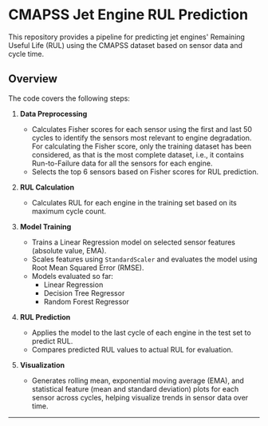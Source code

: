# CMAPSS Jet Engine RUL Prediction

This repository provides a pipeline for predicting jet engines' Remaining Useful Life (RUL) using the CMAPSS dataset based on sensor data and cycle time.

## Overview

The code covers the following steps:

1. **Data Preprocessing**
   - Calculates Fisher scores for each sensor using the first and last 50 cycles to identify the sensors most relevant to engine degradation. For calculating the Fisher score, only the training dataset has been considered, as that is the most complete dataset, i.e., it contains Run-to-Failure data for all the sensors for each engine.
   - Selects the top 6 sensors based on Fisher scores for RUL prediction.

2. **RUL Calculation**
   - Calculates RUL for each engine in the training set based on its maximum cycle count.

3. **Model Training**
   - Trains a Linear Regression model on selected sensor features (absolute value, EMA).
   - Scales features using `StandardScaler` and evaluates the model using Root Mean Squared Error (RMSE).
   - Models evaluated so far:
      - Linear Regression
      - Decision Tree Regressor
      - Random Forest Regressor

4. **RUL Prediction**
   - Applies the model to the last cycle of each engine in the test set to predict RUL.
   - Compares predicted RUL values to actual RUL for evaluation.

5. **Visualization**
   - Generates rolling mean, exponential moving average (EMA), and statistical feature (mean and standard deviation) plots for each sensor across cycles, helping visualize trends in sensor data over time.

---

